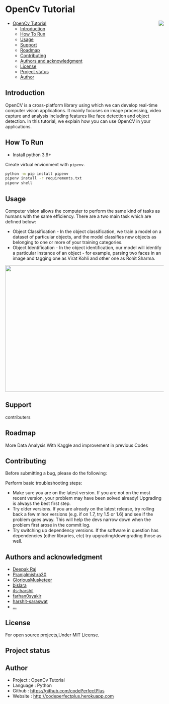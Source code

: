 # OpenCv Tutorial

<img align="right" src="Media/opencv-logo-white.png">

- [OpenCv Tutorial](#opencv-tutorial)
  - [Introduction](#introduction)
  - [How To Run](#how-to-run)
  - [Usage](#usage)
  - [Support](#support)
  - [Roadmap](#roadmap)
  - [Contributing](#contributing)
  - [Authors and acknowledgment](#authors-and-acknowledgment)
  - [License](#license)
  - [Project status](#project-status)
  - [Author](#author)

## Introduction

OpenCV is a cross-platform library using which we can develop real-time computer vision applications. It mainly focuses on image processing, video capture and analysis including features like face detection and object detection. In this tutorial, we explain how you can use OpenCV in your applications.

## How To Run

- Install python 3.6+

Create virtual envionment with `pipenv`.
```bash
python -m pip install pipenv
pipenv install -r requirements.txt
pipenv shell
```

## Usage

Computer vision allows the computer to perform the same kind of tasks as humans with the same efficiency. There are a two main task which are defined below:

- Object Classification - In the object classification, we train a model on a dataset of particular objects, and the model classifies new objects as belonging to one or more of your training categories.
- Object Identification - In the object identification, our model will identify a particular instance of an object - for example, parsing two faces in an image and tagging one as Virat Kohli and other one as Rohit Sharma.

<img height="400px" width="600px" src="Media/face-detected.jpeg">

## Support

contributers

## Roadmap

More Data Analysis With Kaggle and improvement in previous Codes

## Contributing

Before submitting a bug, please do the following:

Perform basic troubleshooting steps:

- Make sure you are on the latest version. If you are not on the most recent version, your problem may have been solved already! Upgrading is always the best first step.
- Try older versions. If you are already on the latest release, try rolling back a few minor versions (e.g. if on 1.7, try 1.5 or 1.6) and see if the problem goes away. This will help the devs narrow down when the problem first arose in the commit log.
- Try switching up dependency versions. If the software in question has dependencies (other libraries, etc) try upgrading/downgrading those as well.

## Authors and acknowledgment

- [Deepak Raj](https://github.com/codePerfectPlus)
- [Pranjalmishra30](https://github.com/Pranjalmishra30)
- [GloriousMusketeer](https://github.com/GloriousMusketeer)
- [bislara](https://github.com/bislara)
- [its-harshil](https://github.com/its-harshil)
- [farhan0syakir](https://github.com/farhan0syakir)
- [harshit-saraswat](https://github.com/harshit-saraswat)
- [...](https://github.com/codePerfectPlus/OpenCv-tutorial/graphs/contributors)

## License

For open source projects,Under MIT License.

## Project status

## Author

- Project : OpenCv Tutorial
- Language : Python
- Github : <https://github.com/codePerfectPlus>
- Website : <http://codeperfectplus.herokuapp.com>
